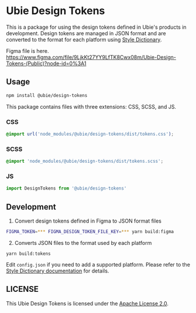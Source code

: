 # Ubie Design Tokens

This is a package for using the design tokens defined in Ubie's products in development. Design tokens are managed in JSON format and are converted to the format for each platform using [Style Dictionary](https://amzn.github.io/style-dictionary/).

Figma file is here.  
https://www.figma.com/file/9LjkKt27YY9LfTK8Cwx08m/Ubie-Design-Tokens-(Public)?node-id=0%3A1

## Usage

```bash
npm install @ubie/design-tokens
```

This package contains files with three extensions: CSS, SCSS, and JS.

### CSS
```CSS
@import url('node_modules/@ubie/design-tokens/dist/tokens.css');
```

### SCSS
```SCSS
@import 'node_modules/@ubie/design-tokens/dist/tokens.scss';
```

### JS

```js
import DesignTokens from '@ubie/design-tokens'
```

## Development

1. Convert design tokens defined in Figma to JSON format files

```bash
FIGMA_TOKEN=*** FIGMA_DESIGN_TOKEN_FILE_KEY=*** yarn build:figma
```

2. Converts JSON files to the format used by each platform

```
yarn build:tokens
```

Edit `config.json` if you need to add a supported platform. Please refer to the [Style Dictionary documentation](https://amzn.github.io/style-dictionary/#/config?id=platform) for details.

## LICENSE

This Ubie Design Tokens is licensed under the [Apache License 2.0](https://github.com/ubie-oss/design-tokens/blob/main/LICENSE).
